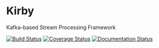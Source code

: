 # Kirby

Kafka-based Stream Processing Framework

[![Build Status](https://travis-ci.org/adimian/kirby.svg?branch=master)](https://travis-ci.org/adimian/kirby)
[![Coverage Status](https://coveralls.io/repos/github/adimian/kirby/badge.svg?branch=master)](https://coveralls.io/github/adimian/kirby?branch=master)
[![Documentation Status](https://readthedocs.org/projects/kirby/badge/?version=latest)](https://kirby.readthedocs.io/en/latest/?badge=latest)
